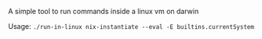 A simple tool to run commands inside a linux vm on darwin

Usage:
`./run-in-linux nix-instantiate --eval -E builtins.currentSystem`
